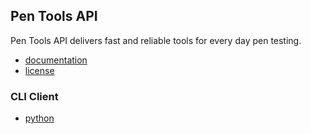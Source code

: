 ## Pen Tools API
Pen Tools API delivers fast and reliable tools for every day pen testing.
- [documentation](https://pentools.herokuapp.com/docs)
- [license](https://github.com/sarartur/pentools/blob/master/LICENSE.txt)

### CLI Client
- [python](https://github.com/sarartur/pentools/clients/python)
